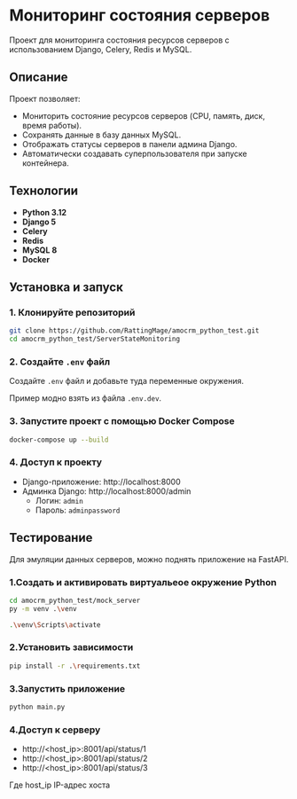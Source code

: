 # Мониторинг состояния серверов

Проект для мониторинга состояния ресурсов серверов с использованием Django, Celery, Redis и MySQL.

## Описание

Проект позволяет:
- Мониторить состояние ресурсов серверов (CPU, память, диск, время работы).
- Сохранять данные в базу данных MySQL.
- Отображать статусы серверов в панели админа Django.
- Автоматически создавать суперпользователя при запуске контейнера.

## Технологии

- **Python 3.12**
- **Django 5**
- **Celery**
- **Redis**
- **MySQL 8**
- **Docker**

## Установка и запуск

### 1. Клонируйте репозиторий

```bash
git clone https://github.com/RattingMage/amocrm_python_test.git
cd amocrm_python_test/ServerStateMonitoring
```

### 2. Создайте `.env` файл

Создайте `.env` файл и добавьте туда переменные окружения.

Пример модно взять из файла `.env.dev`.

### 3. Запустите проект с помощью Docker Compose

```bash
docker-compose up --build
```

### 4. Доступ к проекту

 - Django-приложение: http://localhost:8000
 - Админка Django: http://localhost:8000/admin
   - Логин: `admin`
   - Пароль: `adminpassword`

## Тестирование

Для эмуляции данных серверов, можно поднять приложение на FastAPI.

### 1.Создать и активировать виртуальеое окружение Python

```bash
cd amocrm_python_test/mock_server
py -m venv .\venv
```
```bash
.\venv\Scripts\activate
```

### 2.Установить зависимости

```bash
pip install -r .\requirements.txt
```

### 3.Запустить приложение

```bash
python main.py
```

### 4.Доступ к серверу

- http://<host_ip>:8001/api/status/1
- http://<host_ip>:8001/api/status/2
- http://<host_ip>:8001/api/status/3

Где host_ip IP-адрес хоста